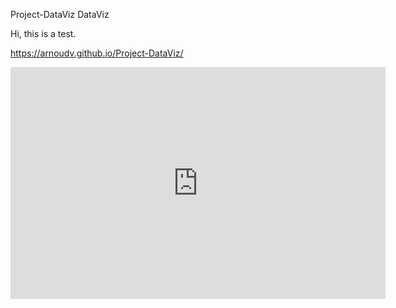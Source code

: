 Project-DataViz
DataViz

Hi, this is a test.

https://arnoudv.github.io/Project-DataViz/ 

<iframe width="600" height="371" seamless frameborder="0" scrolling="no" src="https://docs.google.com/spreadsheets/d/e/2PACX-1vQNPSmWPtWaavz_qT5W55yBoCpsAgtJmzN97xHWLWzAw9sZU3o7VTUD7LfwOfGNBCcY5xLWnYgoP3w5/pubchart?oid=35113600&amp;format=interactive"></iframe>

